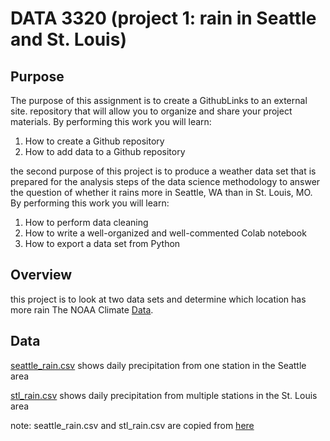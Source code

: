 # DATA 3320 (project 1: rain in Seattle and St. Louis)
## Purpose 
The purpose of this assignment is to create a GithubLinks to an external site. repository that will allow you to organize and share your project materials.
By performing this work you will learn:
1. How to create a Github repository
2. How to add data to a Github repository

the second purpose of this project is to produce a weather data set that is prepared for the analysis steps of the data science methodology to answer the question of whether it rains more in Seattle, WA than in St. Louis, MO. 
<br/>By performing this work you will learn:
1. How to perform data cleaning
2. How to write a well-organized and well-commented Colab notebook
3. How to export a data set from Python

## Overview
this project is to look at two data sets and determine which location has more rain
The NOAA Climate [Data](https://www.ncei.noaa.gov/cdo-web/search?datasetid=GHCND).

## Data
[seattle_rain.csv](https://raw.githubusercontent.com/longhtt/Seattle-Weather/main/seattle_rain.csv)
shows daily precipitation from one station in the Seattle area

[stl_rain.csv](https://raw.githubusercontent.com/longhtt/Seattle-Weather/main/stl_rain.csv)
shows daily precipitation from multiple stations in the St. Louis area

note: seattle_rain.csv and stl_rain.csv are copied from [here](https://github.com/brian-fischer/DATA-3320/tree/main/weather) 
